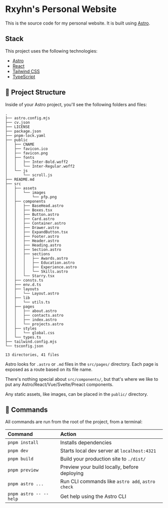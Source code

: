 # Rxyhn's Personal Website

This is the source code for my personal website. It is built using [Astro](https://astro.build/).

## Stack

This project uses the following technologies:

- [Astro](https://astro.build/)
- [React](https://react.dev/)
- [Tailwind CSS](https://tailwindcss.com/)
- [TypeScript](https://www.typescriptlang.org/)

## 🚀 Project Structure

Inside of your Astro project, you'll see the following folders and files:

```text
.
├── astro.config.mjs
├── cv.json
├── LICENSE
├── package.json
├── pnpm-lock.yaml
├── public
│   ├── CNAME
│   ├── favicon.ico
│   ├── favicon.png
│   ├── fonts
│   │   ├── Inter-Bold.woff2
│   │   └── Inter-Regular.woff2
│   └── js
│       └── scroll.js
├── README.md
├── src
│   ├── assets
│   │   └── images
│   │       └── pfp.png
│   ├── components
│   │   ├── BaseHead.astro
│   │   ├── Boxes.tsx
│   │   ├── Button.astro
│   │   ├── Card.astro
│   │   ├── Container.astro
│   │   ├── Drawer.astro
│   │   ├── ExpandButton.tsx
│   │   ├── Footer.astro
│   │   ├── Header.astro
│   │   ├── Heading.astro
│   │   ├── Section.astro
│   │   ├── sections
│   │   │   ├── Awards.astro
│   │   │   ├── Education.astro
│   │   │   ├── Experience.astro
│   │   │   └── Skills.astro
│   │   └── Starry.tsx
│   ├── consts.ts
│   ├── env.d.ts
│   ├── layouts
│   │   └── Layout.astro
│   ├── lib
│   │   └── utils.ts
│   ├── pages
│   │   ├── about.astro
│   │   ├── contacts.astro
│   │   ├── index.astro
│   │   └── projects.astro
│   ├── styles
│   │   └── global.css
│   └── types.ts
├── tailwind.config.mjs
└── tsconfig.json

13 directories, 41 files
```

Astro looks for `.astro` or `.md` files in the `src/pages/` directory. Each page is exposed as a route based on its file name.

There's nothing special about `src/components/`, but that's where we like to put any Astro/React/Vue/Svelte/Preact components.

Any static assets, like images, can be placed in the `public/` directory.

## 🧞 Commands

All commands are run from the root of the project, from a terminal:

| Command                | Action                                           |
| :--------------------- | :----------------------------------------------- |
| `pnpm install`         | Installs dependencies                            |
| `pnpm dev`             | Starts local dev server at `localhost:4321`      |
| `pnpm build`           | Build your production site to `./dist/`          |
| `pnpm preview`         | Preview your build locally, before deploying     |
| `pnpm astro ...`       | Run CLI commands like `astro add`, `astro check` |
| `pnpm astro -- --help` | Get help using the Astro CLI                     |
